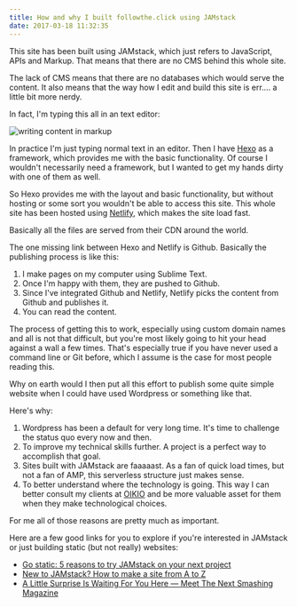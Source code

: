 ```yaml
---
title: How and why I built followthe.click using JAMstack
date: 2017-03-18 11:32:35
---
```




This site has been built using JAMstack, which just refers to JavaScript, APIs and Markup. That means that there are no CMS behind this whole site. 

The lack of CMS means that there are no databases which would serve the content. It also means that the way how I edit and build this site is err.... a little bit more nerdy.

In fact, I'm typing this all in an text editor:

![writing content in markup](/img/text-editor.png) 

In practice I'm just typing normal text in an editor. Then I have [Hexo](https://hexo.io/) as a framework, which provides me with the basic functionality. Of course I wouldn't necessarily need a framework, but I wanted to get my hands dirty with one of them as well.

So Hexo provides me with the layout and basic functionality, but without hosting or some sort you wouldn't be able to access this site. This whole site has been hosted using [Netlify](https://www.netlify.com/), which makes the site load fast.

Basically all the files are served from their CDN around the world.

The one missing link between Hexo and Netlify is Github. Basically the publishing process is like this:
1. I make pages on my computer using Sublime Text.
2. Once I'm happy with them, they are pushed to Github.
3. Since I've integrated Github and Netlify, Netlify picks the content from Github and publishes it.
4. You can read the content.

The process of getting this to work, especially using custom domain names and all is not that difficult, but you're most likely going to hit your head against a wall a few times. That's especially true if you have never used a command line or Git before, which I assume is the case for most people reading this.

Why on earth would I then put all this effort to publish some quite simple website when I could have used Wordpress or something like that.

Here's why:
1. Wordpress has been a default for very long time. It's time to challenge the status quo every now and then.
2. To improve my technical skills further. A project is a perfect way to accomplish that goal.
3. Sites built with JAMstack are faaaaast. As a fan of quick load times, but not a fan of AMP, this serverless structure just makes sense.
4. To better understand where the technology is going. This way I can better consult my clients at [OIKIO](https://oikio.fi/en/) and be more valuable asset for them when they make technological choices.

For me all of those reasons are pretty much as important. 

Here are a few good links for you to explore if you're interested in JAMstack or just building static (but not really) websites:
* [Go static: 5 reasons to try JAMstack on your next project](https://builtvisible.com/go-static-try-jamstack/)
* [New to JAMstack? How to make a site from A to Z](https://www.netlify.com/blog/2016/11/15/new-to-jamstack-how-to-make-a-site-from-a-to-z/)
* [A Little Surprise Is Waiting For You Here — Meet The Next Smashing Magazine](https://next.smashingmagazine.com/2017/03/a-little-surprise-is-waiting-for-you-here--meet-the-next-smashing-magazine/)


